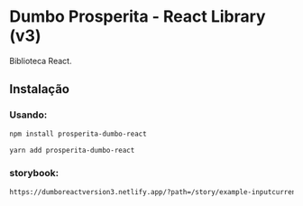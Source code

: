 # Dumbo Prosperita - React Library (v3)

Biblioteca React.

## Instalação

### Usando:

```bash
npm install prosperita-dumbo-react
```
```bash
yarn add prosperita-dumbo-react
```
### storybook:
```bash
https://dumboreactversion3.netlify.app/?path=/story/example-inputcurrency--default
```
